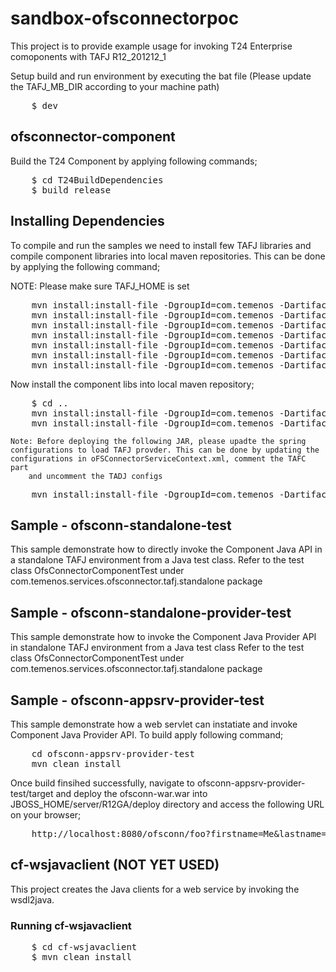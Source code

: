 sandbox-ofsconnectorpoc
=======================
This project is to provide example usage for invoking T24 Enterprise comoponents with TAFJ R12_201212_1

Setup build and run environment by executing the bat file (Please update the TAFJ_MB_DIR according to your machine path)
<pre>
	$ dev
</pre>

## ofsconnector-component

Build the T24 Component by applying following commands;
<pre>
	$ cd T24BuildDependencies
	$ build release
</pre>

## Installing Dependencies
	
To compile and run the samples we need to install few TAFJ libraries and compile component libraries into local maven repositories. This can be done by applying the following command;

NOTE: Please make sure TAFJ_HOME is set
<pre>
	mvn install:install-file -DgroupId=com.temenos -DartifactId=tafj-common -Dversion=dev -Dpackaging=jar -Dfile=%TAFJ_HOME%/lib/TAFJCommon.jar -DgeneratePom=true
	mvn install:install-file -DgroupId=com.temenos -DartifactId=tafj-core -Dversion=dev -Dpackaging=jar -Dfile=%TAFJ_HOME%/lib/TAFJCore.jar -DgeneratePom=true
	mvn install:install-file -DgroupId=com.temenos -DartifactId=tafj-locking -Dversion=dev -Dpackaging=jar -Dfile=%TAFJ_HOME%/lib/TAFJLocking.jar -DgeneratePom=true
	mvn install:install-file -DgroupId=com.temenos -DartifactId=tafj-collectorclient -Dversion=dev -Dpackaging=jar -Dfile=%TAFJ_HOME%/lib/T24CollectorClient.jar -DgeneratePom=true
	mvn install:install-file -DgroupId=com.temenos -DartifactId=tafc-jremote -Dversion=dev -Dpackaging=jar -Dfile=%TAFJ_HOME%/lib/jremote.jar -DgeneratePom=true
	mvn install:install-file -DgroupId=com.temenos -DartifactId=component-framework -Dversion=dev -Dpackaging=jar -Dfile=%TAFJ_HOME%/ext/tComponentFramework.jar -DgeneratePom=true
	mvn install:install-file -DgroupId=com.temenos -DartifactId=t24-precompiled -Dversion=dev -Dpackaging=jar -Dfile=%TAFJ_HOME%/../T24/lib/R12GA.jar -DgeneratePom=true
</pre>
	
Now install the component libs into local maven repository;
<pre>
	$ cd ..
	mvn install:install-file -DgroupId=com.temenos -DartifactId=ofsconnector-data -Dversion=dev -Dpackaging=jar -Dfile=./dist/release/OFSConnector/lib/data/java/t24-OFSConnectorService-Data.jar -DgeneratePom=true
	mvn install:install-file -DgroupId=com.temenos -DartifactId=ofsconnector -Dversion=dev -Dpackaging=jar -Dfile=./dist/release/OFSConnector/lib/t24service/java/t24-OFSConnectorService.jar -DgeneratePom=true
</pre>	
	
	Note: Before deploying the following JAR, please upadte the spring configurations to load TAFJ provder. This can be done by updating the configurations in oFSConnectorServiceContext.xml, comment the TAFC part
		and uncomment the TADJ configs
<pre>
	mvn install:install-file -DgroupId=com.temenos -DartifactId=ofsconnector-provider -Dversion=dev -Dpackaging=jar -Dfile=./dist/release/OFSConnector/lib/ws/java/t24-OFSConnectorService-provider.jar -DgeneratePom=true
</pre>	

## Sample - ofsconn-standalone-test

This sample demonstrate how to directly invoke the Component Java API in a standalone TAFJ environment from a Java test class. 
Refer to the test class OfsConnectorComponentTest under com.temenos.services.ofsconnector.tafj.standalone package

## Sample - ofsconn-standalone-provider-test

This sample demonstrate how to invoke the Component Java Provider API in standalone TAFJ environment from a Java test class
Refer to the test class OfsConnectorComponentTest under com.temenos.services.ofsconnector.tafj.standalone package

## Sample - ofsconn-appsrv-provider-test

This sample demonstrate how a web servlet can instatiate and invoke Component Java Provider API. To build apply following command;
<pre>
	cd ofsconn-appsrv-provider-test
	mvn clean install
</pre>

Once build finsihed successfully, navigate to ofsconn-appsrv-provider-test/target and deploy the ofsconn-war.war into JBOSS_HOME/server/R12GA/deploy directory and access the following URL on your browser;
<pre>
	http://localhost:8080/ofsconn/foo?firstname=Me&lastname=Too
</pre>

## cf-wsjavaclient (NOT YET USED)
 
This project creates the Java clients for a web service by invoking the wsdl2java.

### Running cf-wsjavaclient
<pre>
	$ cd cf-wsjavaclient
	$ mvn clean install
</pre>
